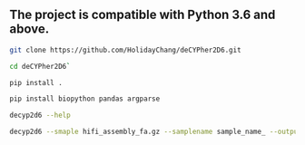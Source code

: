 ## The project is compatible with Python 3.6 and above.

```bash
git clone https://github.com/HolidayChang/deCYPher2D6.git
```
```bash
cd deCYPher2D6`
```
```bash
pip install .
```
```bash
pip install biopython pandas argparse
```
```bash
decyp2d6 --help
```
```bash
decyp2d6 --smaple hifi_assembly_fa.gz --samplename sample_name_ --output output_path_
```

